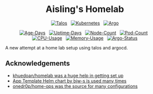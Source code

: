 <div align="center">

# Aisling's Homelab
[![Talos](https://img.shields.io/endpoint?url=https%3A%2F%2Fkromgo.dex136.xyz%2Fquery%3Fformat%3Dendpoint%26metric%3Dtalos_version&style=for-the-badge&logo=talos&logoColor=white&color=blue&label=%20)](https://www.talos.dev/)&nbsp;&nbsp;
[![Kubernetes](https://img.shields.io/endpoint?url=https%3A%2F%2Fkromgo.dex136.xyz%2Fquery%3Fformat%3Dendpoint%26metric%3Dkubernetes_version&style=for-the-badge&logo=kubernetes&logoColor=white&color=blue&label=%20)](https://kubernetes.io/)&nbsp;&nbsp;
[![Argo](https://img.shields.io/endpoint?url=https%3A%2F%2Fkromgo.dex136.xyz%2Fquery%3Fformat%3Dendpoint%26metric%3Dargocd_app_count&style=for-the-badge&logo=argo&logoColor=white&color=blue&label=%20)](https://argoproj.github.io/cd/)

</div>

<div align="center">

[![Age-Days](https://img.shields.io/endpoint?url=https%3A%2F%2Fkromgo.dex136.xyz%2Fquery%3Fformat%3Dendpoint%26metric%3Dcluster_age_days&style=flat-square&label=Age)](https://github.com/kashalls/kromgo/)&nbsp;&nbsp;
[![Uptime-Days](https://img.shields.io/endpoint?url=https%3A%2F%2Fkromgo.dex136.xyz%2Fquery%3Fformat%3Dendpoint%26metric%3Dcluster_uptime_days&style=flat-square&label=Uptime)](https://github.com/kashalls/kromgo/)&nbsp;&nbsp;
[![Node-Count](https://img.shields.io/endpoint?url=https%3A%2F%2Fkromgo.dex136.xyz%2Fquery%3Fformat%3Dendpoint%26metric%3Dcluster_node_count&style=flat-square&label=Nodes)](https://github.com/kashalls/kromgo/)&nbsp;&nbsp;
[![Pod-Count](https://img.shields.io/endpoint?url=https%3A%2F%2Fkromgo.dex136.xyz%2Fquery%3Fformat%3Dendpoint%26metric%3Dcluster_pod_count&style=flat-square&label=Pods)](https://github.com/kashalls/kromgo/)&nbsp;&nbsp;
[![CPU-Usage](https://img.shields.io/endpoint?url=https%3A%2F%2Fkromgo.dex136.xyz%2Fquery%3Fformat%3Dendpoint%26metric%3Dcluster_cpu_usage&style=flat-square&label=CPU)](https://github.com/kashalls/kromgo/)&nbsp;&nbsp;
[![Memory-Usage](https://img.shields.io/endpoint?url=https%3A%2F%2Fkromgo.dex136.xyz%2Fquery%3Fformat%3Dendpoint%26metric%3Dcluster_memory_usage&style=flat-square&label=Memory)](https://github.com/kashalls/kromgo/)&nbsp;&nbsp;
[![Argo-Status](https://img.shields.io/endpoint?url=https%3A%2F%2Fkromgo.dex136.xyz%2Fquery%3Fformat%3Dendpoint%26metric%3Dargocd_app_health&style=flat-square&label=Apps)](https://github.com/kashalls/kromgo/)

</div>

A new attempt at a home lab setup using talos and argocd.

## Acknowledgements
- [khuedoan/homelab was a huge help in getting set up](https://github.com/khuedoan/homelab)
- [App Template Helm chart by bjw-s is used many times](https://bjw-s.github.io/helm-charts/docs/app-template)
- [onedr0p/home-ops was the source for many configurations](https://github.com/onedr0p/home-ops)
